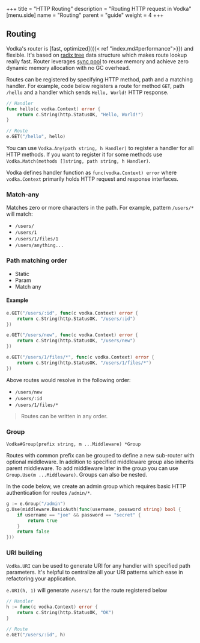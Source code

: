 +++
title = "HTTP Routing"
description = "Routing HTTP request in Vodka"
[menu.side]
  name = "Routing"
  parent = "guide"
  weight = 4
+++

## Routing

Vodka's router is [fast, optimized]({{< ref "index.md#performance">}}) and
flexible. It's based on [radix tree](http://en.wikipedia.org/wiki/Radix_tree) data
structure which makes route lookup really fast. Router leverages [sync pool](https://golang.org/pkg/sync/#Pool)
to reuse memory and achieve zero dynamic memory allocation with no GC overhead.

Routes can be registered by specifying HTTP method, path and a matching handler.
For example, code below registers a route for method `GET`, path `/hello` and a
handler which sends `Hello, World!` HTTP response.

```go
// Handler
func hello(c vodka.Context) error {
  	return c.String(http.StatusOK, "Hello, World!")
}

// Route
e.GET("/hello", hello)
```

You can use `Vodka.Any(path string, h Handler)` to register a handler for all HTTP methods.
If you want to register it for some methods use `Vodka.Match(methods []string, path string, h Handler)`.

Vodka defines handler function as `func(vodka.Context) error` where `vodka.Context` primarily
holds HTTP request and response interfaces.

### Match-any

Matches zero or more characters in the path. For example, pattern `/users/*` will
match:

- `/users/`
- `/users/1`
- `/users/1/files/1`
- `/users/anything...`

### Path matching order

- Static
- Param
- Match any

#### Example

```go
e.GET("/users/:id", func(c vodka.Context) error {
	return c.String(http.StatusOK, "/users/:id")
})

e.GET("/users/new", func(c vodka.Context) error {
	return c.String(http.StatusOK, "/users/new")
})

e.GET("/users/1/files/*", func(c vodka.Context) error {
	return c.String(http.StatusOK, "/users/1/files/*")
})
```

Above routes would resolve in the following order:

- `/users/new`
- `/users/:id`
- `/users/1/files/*`

> Routes can be written in any order.

### Group

`Vodka#Group(prefix string, m ...Middleware) *Group`

Routes with common prefix can be grouped to define a new sub-router with optional
middleware. In addition to specified middleware group also inherits parent middleware.
To add middleware later in the group you can use `Group.Use(m ...Middleware)`.
Groups can also be nested.

In the code below, we create an admin group which requires basic HTTP authentication
for routes `/admin/*`.

```go
g := e.Group("/admin")
g.Use(middleware.BasicAuth(func(username, password string) bool {
	if username == "joe" && password == "secret" {
		return true
	}
	return false
}))
```

### URI building

`Vodka.URI` can be used to generate URI for any handler with specified path parameters.
It's helpful to centralize all your URI patterns which ease in refactoring your
application.

`e.URI(h, 1)` will generate `/users/1` for the route registered below

```go
// Handler
h := func(c vodka.Context) error {
	return c.String(http.StatusOK, "OK")
}

// Route
e.GET("/users/:id", h)
```
